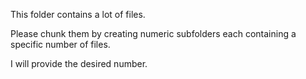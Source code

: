 This folder contains a lot of files.

Please chunk them by creating numeric subfolders each containing a specific number of files.

I will provide the desired number.